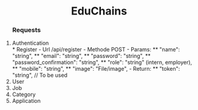 <h1 align="center"> EduChains </h1>
<ol>
<h3> Requests </h3>
<li>Authentication </li>
   * Register
     - Url /api/register
     - Methode POST
     - Params:
       ** "name": "string",
       ** "email": "string",
       ** "password": "string",
       ** "password_confirmation": "string",
       ** "role": "string" (intern, employer),
       ** "mobile": "string",
       ** "image": "File/image",
     - Return:
       ** "token": "string", // To be used 
<li>User</li>
<li>Job</li>
<li>Category</li>
<li>Application</li>
</ol>
